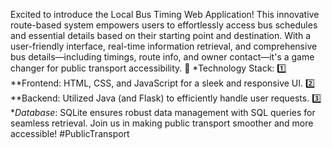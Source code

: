 Excited to introduce the Local Bus Timing Web Application! This innovative route-based system empowers users to effortlessly access bus schedules and essential details based on their starting point and destination. With a user-friendly interface, real-time information retrieval, and comprehensive bus details—including timings, route info, and owner contact—it's a game changer for public transport accessibility. 🔧 *Technology Stack: 1️⃣ **Frontend: HTML, CSS, and JavaScript for a sleek and responsive UI. 2️⃣ **Backend: Utilized Java (and Flask) to efficiently handle user requests. 3️⃣ **Database*: SQLite ensures robust data management with SQL queries for seamless retrieval. Join us in making public transport smoother and more accessible! #PublicTransport
